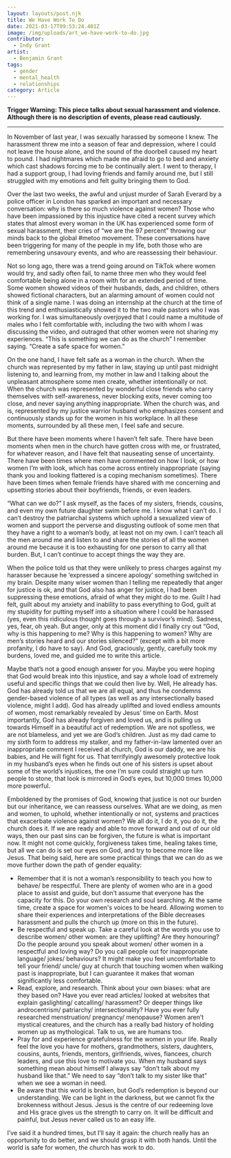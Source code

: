 ```yaml
---
layout: layouts/post.njk
title: We Have Work To Do
date: 2021-03-17T09:53:24.401Z
image: /img/uploads/art_we-have-work-to-do.jpg
contributor:
  - Indy Grant
artist:
  - Benjamin Grant
tags:
  - gender
  - mental_health
  - relationships
category: Article
---
```

**Trigger Warning: This piece talks about sexual harassment and violence.** **Although there is no description of events, please read cautiously.** 

- - -

In November of last year, I was sexually harassed by someone I knew. The harassment threw me into a season of fear and depression, where I could not leave the house alone, and the sound of the doorbell caused my heart to pound. I had nightmares which made me afraid to go to bed and anxiety which cast shadows forcing me to be continually alert. I went to therapy, I had a support group, I had loving friends and family around me, but I still struggled with my emotions and felt guilty bringing them to God. 

Over the last two weeks, the awful and unjust murder of Sarah Everard by a police officer in London has sparked an important and necessary conversation: why is there so much violence against women? Those who have been impassioned by this injustice have cited a recent survey which states that almost every woman in the UK has experienced some form of sexual harassment, their cries of “we are the 97 percent” throwing our minds back to the global #metoo movement. These conversations have been triggering for many of the people in my life, both those who are remembering unsavoury events, and who are reassessing their behaviour. 

Not so long ago, there was a trend going around on TikTok where women would try, and sadly often fail, to name three men who they would feel comfortable being alone in a room with for an extended period of time. Some women showed videos of their husbands, dads, and children, others showed fictional characters, but an alarming amount of women could not think of a single name. I was doing an internship at the church at the time of this trend and enthusiastically showed it to the two male pastors who I was working for. I was simultaneously overjoyed that I could name a multitude of males who I felt comfortable with, including the two with whom I was discussing the video, and outraged that other women were not sharing my experiences. 
“This is something we can do as the church” I remember saying. “Create a safe space for women.” 

On the one hand, I have felt safe as a woman in the church. When the church was represented by my father in law, staying up until past midnight listening to, and learning from, my mother in law and I talking about the unpleasant atmosphere some men create, whether intentionally or not. When the church was represented by wonderful close friends who carry themselves with self-awareness, never blocking exits, never coming too close, and never saying anything inappropriate. When the church was, and is, represented by my justice warrior husband who emphasizes consent and continuously stands up for the women in his workplace. In all these moments, surrounded by all these men, I feel safe and secure. 

But there have been moments where I haven’t felt safe. There have been moments when men in the church have gotten cross with me, or frustrated, for whatever reason, and I have felt that nauseating sense of uncertainty. There have been times where men have commented on how I look, or how women I’m with look, which has come across entirely inappropriate (saying thank you and looking flattered is a coping mechanism sometimes). There have been times when female friends have shared with me concerning and upsetting stories about their boyfriends, friends, or even leaders. 

“What can we do?” I ask myself, as the faces of my sisters, friends, cousins, and even my own future daughter swim before me. I know what I can’t do. I can’t destroy the patriarchal systems which uphold a sexualized view of women and support the perverse and disgusting outlook of some men that they have a right to a woman’s body, at least not on my own. I can’t teach all the men around me and listen to and share the stories of all the women around me because it is too exhausting for one person to carry all that burden. But, I can’t continue to accept things the way they are. 

When the police told us that they were unlikely to press charges against my harasser because he ‘expressed a sincere apology’ something switched in my brain. Despite many wiser women than I telling me repeatedly that anger for justice is ok, and that God also has anger for justice, I had been suppressing these emotions, afraid of what they might do to me. Guilt I had felt, guilt about my anxiety and inability to pass everything to God, guilt at my stupidity for putting myself into a situation where I could be harassed (yes, even this ridiculous thought goes through a survivor’s mind). Sadness, yes, fear, oh yeah. But anger, only at this moment did I finally cry out “God, why is this happening to me? Why is this happening to women? Why are men’s stories heard and our stories silenced?” (except with a bit more profanity, I do have to say). And God, graciously, gently, carefully took my burdens, loved me, and guided me to write this article. 

Maybe that’s not a good enough answer for you. Maybe you were hoping that God would break into this injustice, and say a whole load of extremely useful and specific things that we could then live by. Well, He already has. God has already told us that we are all equal, and thus he condemns gender-based violence of all types (as well as any intersectionally based violence, might I add). God has already uplifted and loved endless amounts of women, most remarkably revealed by Jesus’ time on Earth. Most importantly, God has already forgiven and loved us, and is pulling us towards Himself in a beautiful act of redemption. We are not spotless, we are not blameless, and yet we are God’s children. Just as my dad came to my sixth form to address my stalker, and my father-in-law lamented over an inappropriate comment I received at church, God is our daddy, we are his babies, and He will fight for us. That terrifyingly awesomely protective look in my husband’s eyes when he finds out one of his sisters is upset about some of the world’s injustices, the one I’m sure could straight up turn people to stone, that look is mirrored in God’s eyes, but 10,000 times 10,000 more powerful. 

Emboldened by the promises of God, knowing that justice is not our burden but our inheritance, we can reassess ourselves. What are we doing, as men and women, to uphold, whether intentionally or not, systems and practices that exacerbate violence against women? We all do it, I do it, you do it, the church does it. If we are ready and able to move forward and out of our old ways, then our past sins can be forgiven, the future is what is important now. It might not come quickly, forgiveness takes time, healing takes time, but all we can do is set our eyes on God, and try to become more like Jesus. That being said, here are some practical things that we can do as we move further down the path of gender equality:

* Remember that it is not a woman’s responsibility to teach you how to behave/ be respectful. There are plenty of women who are in a good place to assist and guide, but don’t assume that everyone has the capacity for this. Do your own research and soul searching. At the same time, create a space for women's voices to be heard. Allowing women to share their experiences and interpretations of the Bible decreases harassment and pulls the church up (more on this in the future). 
* Be respectful and speak up. Take a careful look at the words you use to describe women/ other women: are they uplifting? Are they honouring? Do the people around you speak about women/ other women in a respectful and loving way? Do you call people out for inappropriate language/ jokes/ behaviours? It might make you feel uncomfortable to tell your friend/ uncle/ guy at church that touching women when walking past is inappropriate, but I can guarantee it makes that woman significantly less comfortable.
* Read, explore, and research. Think about your own biases: what are they based on? Have you ever read articles/ looked at websites that explain gaslighting/ catcalling/ harassment? Or deeper things like androcentrism/ patriarchy/ intersectionality? Have you ever fully researched menstruation/ pregnancy/ menopause? Women aren’t mystical creatures, and the church has a really bad history of holding women up as mythological. Talk to us, we are humans too. 
* Pray for and experience gratefulness for the women in your life. Really feel the love you have for mothers, grandmothers, sisters, daughters, cousins, aunts, friends, mentors, girlfriends, wives, fiancees, church leaders, and use this love to motivate you. When my husband says something mean about himself I always say “don’t talk about my husband like that.” We need to say “don’t talk to my sister like that” when we see a woman in need. 
* Be aware that this world is broken, but God’s redemption is beyond our understanding. We can be light in the darkness, but we cannot fix the brokenness without Jesus. Jesus is the centre of our redeeming love and His grace gives us the strength to carry on. It will be difficult and painful, but Jesus never called us to an easy life. 

I’ve said it a hundred times, but I’ll say it again: the church really has an opportunity to do better, and we should grasp it with both hands. Until the world is safe for women, the church has work to do.